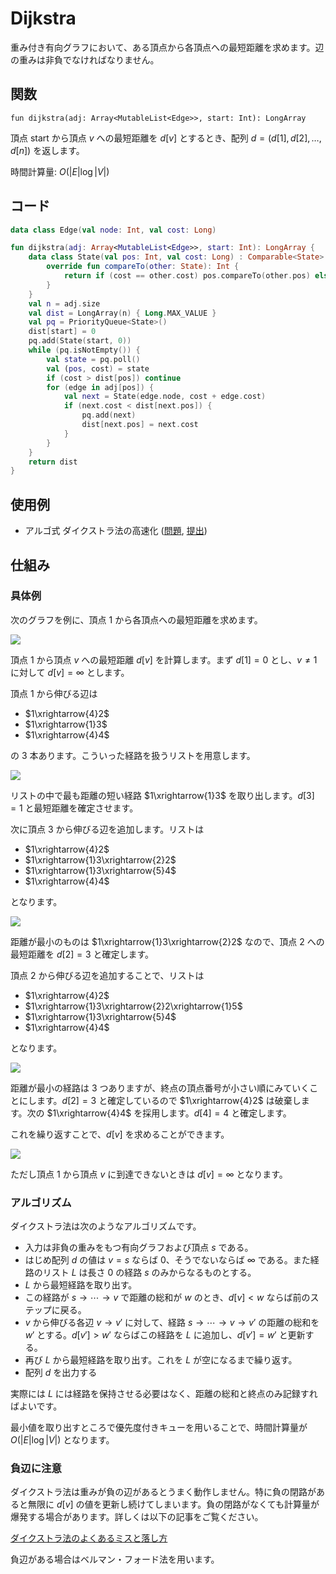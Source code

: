 # Dijkstra

重み付き有向グラフにおいて、ある頂点から各頂点への最短距離を求めます。辺の重みは非負でなければなりません。

## 関数

`fun dijkstra(adj: Array<MutableList<Edge>>, start: Int): LongArray`

頂点 $\text{start}$ から頂点 $v$ への最短距離を $d[v]$ とするとき、配列 $d=(d[1],d[2],\ldots,d[n])$ を返します。

時間計算量: $O(|E|\log|V|)$

## コード

```kotlin
data class Edge(val node: Int, val cost: Long)

fun dijkstra(adj: Array<MutableList<Edge>>, start: Int): LongArray {
    data class State(val pos: Int, val cost: Long) : Comparable<State> {
        override fun compareTo(other: State): Int {
            return if (cost == other.cost) pos.compareTo(other.pos) else cost.compareTo(other.cost)
        }
    }
    val n = adj.size
    val dist = LongArray(n) { Long.MAX_VALUE }
    val pq = PriorityQueue<State>()
    dist[start] = 0
    pq.add(State(start, 0))
    while (pq.isNotEmpty()) {
        val state = pq.poll()
        val (pos, cost) = state
        if (cost > dist[pos]) continue
        for (edge in adj[pos]) {
            val next = State(edge.node, cost + edge.cost)
            if (next.cost < dist[next.pos]) {
                pq.add(next)
                dist[next.pos] = next.cost
            }
        }
    }
    return dist
}
```

## 使用例

- アルゴ式 ダイクストラ法の高速化 ([問題](https://algo-method.com/tasks/1008), [提出](https://algo-method.com/submissions/614095))

## 仕組み

### 具体例

次のグラフを例に、頂点 $1$ から各頂点への最短距離を求めます。

![](img/dijkstra-1.svg)

頂点 $1$ から頂点 $v$ への最短距離 $d[v]$ を計算します。まず $d[1]=0$ とし、$v\ne 1$ に対して $d[v]=\infty$ とします。

頂点 $1$ から伸びる辺は

- $1\xrightarrow{4}2$
- $1\xrightarrow{1}3$
- $1\xrightarrow{4}4$

の $3$ 本あります。こういった経路を扱うリストを用意します。

![](img/dijkstra-2.svg)

リストの中で最も距離の短い経路 $1\xrightarrow{1}3$ を取り出します。$d[3]=1$ と最短距離を確定させます。

次に頂点 $3$ から伸びる辺を追加します。リストは

- $1\xrightarrow{4}2$
- $1\xrightarrow{1}3\xrightarrow{2}2$
- $1\xrightarrow{1}3\xrightarrow{5}4$
- $1\xrightarrow{4}4$

となります。

![](img/dijkstra-3.svg)

距離が最小のものは $1\xrightarrow{1}3\xrightarrow{2}2$ なので、頂点 $2$ への最短距離を $d[2]=3$ と確定します。

頂点 $2$ から伸びる辺を追加することで、リストは

- $1\xrightarrow{4}2$
- $1\xrightarrow{1}3\xrightarrow{2}2\xrightarrow{1}5$
- $1\xrightarrow{1}3\xrightarrow{5}4$
- $1\xrightarrow{4}4$

となります。

![](img/dijkstra-4.svg)

距離が最小の経路は $3$ つありますが、終点の頂点番号が小さい順にみていくことにします。$d[2]=3$ と確定しているので $1\xrightarrow{4}2$ は破棄します。次の $1\xrightarrow{4}4$ を採用します。$d[4]=4$ と確定します。

これを繰り返すことで、$d[v]$ を求めることができます。

![](img/dijkstra-5.svg)

ただし頂点 $1$ から頂点 $v$ に到達できないときは $d[v]=\infty$ となります。

### アルゴリズム

ダイクストラ法は次のようなアルゴリズムです。

- 入力は非負の重みをもつ有向グラフおよび頂点 $s$ である。
- はじめ配列 $d$ の値は $v=s$ ならば $0$、そうでないならば $\infty$ である。また経路のリスト $L$ は長さ $0$ の経路 $s$ のみからなるものとする。
- $L$ から最短経路を取り出す。
- この経路が $s\to\cdots\to v$ で距離の総和が $w$ のとき、$d[v]<w$ ならば前のステップに戻る。
- $v$ から伸びる各辺 $v\to v'$ に対して、経路 $s\to\cdots\to v\to v'$ の距離の総和を $w'$ とする。$d[v']>w'$ ならばこの経路を $L$ に追加し、$d[v']=w'$ と更新する。
- 再び $L$ から最短経路を取り出す。これを $L$ が空になるまで繰り返す。
- 配列 $d$ を出力する

実際には $L$ には経路を保持させる必要はなく、距離の総和と終点のみ記録すればよいです。

最小値を取り出すところで優先度付きキューを用いることで、時間計算量が $O(|E|\log |V|)$ となります。

### 負辺に注意

ダイクストラ法は重みが負の辺があるとうまく動作しません。特に負の閉路があると無限に $d[v]$ の値を更新し続けてしまいます。負の閉路がなくても計算量が爆発する場合があります。詳しくは以下の記事をご覧ください。

[ダイクストラ法のよくあるミスと落し方](https://snuke.hatenablog.com/entry/2021/02/22/102734)

負辺がある場合はベルマン・フォード法を用います。
